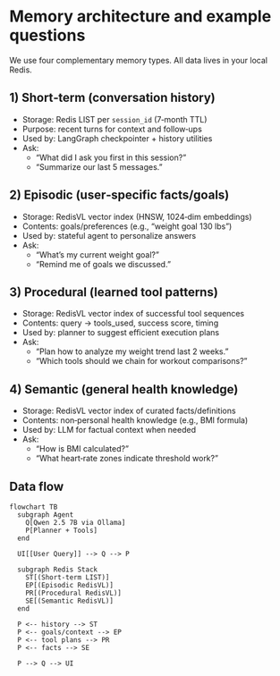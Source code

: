 # Memory architecture and example questions

We use four complementary memory types. All data lives in your local Redis.

## 1) Short‑term (conversation history)
- Storage: Redis LIST per `session_id` (7‑month TTL)
- Purpose: recent turns for context and follow‑ups
- Used by: LangGraph checkpointer + history utilities
- Ask:
  - “What did I ask you first in this session?”
  - “Summarize our last 5 messages.”

## 2) Episodic (user‑specific facts/goals)
- Storage: RedisVL vector index (HNSW, 1024‑dim embeddings)
- Contents: goals/preferences (e.g., “weight goal 130 lbs”)
- Used by: stateful agent to personalize answers
- Ask:
  - “What’s my current weight goal?”
  - “Remind me of goals we discussed.”

## 3) Procedural (learned tool patterns)
- Storage: RedisVL vector index of successful tool sequences
- Contents: query → tools_used, success score, timing
- Used by: planner to suggest efficient execution plans
- Ask:
  - “Plan how to analyze my weight trend last 2 weeks.”
  - “Which tools should we chain for workout comparisons?”

## 4) Semantic (general health knowledge)
- Storage: RedisVL vector index of curated facts/definitions
- Contents: non‑personal health knowledge (e.g., BMI formula)
- Used by: LLM for factual context when needed
- Ask:
  - “How is BMI calculated?”
  - “What heart‑rate zones indicate threshold work?”

## Data flow

```mermaid path=null start=null
flowchart TB
  subgraph Agent
    Q[Qwen 2.5 7B via Ollama]
    P[Planner + Tools]
  end

  UI[[User Query]] --> Q --> P

  subgraph Redis Stack
    ST[(Short‑term LIST)]
    EP[(Episodic RedisVL)]
    PR[(Procedural RedisVL)]
    SE[(Semantic RedisVL)]
  end

  P <-- history --> ST
  P <-- goals/context --> EP
  P <-- tool plans --> PR
  P <-- facts --> SE

  P --> Q --> UI
```
